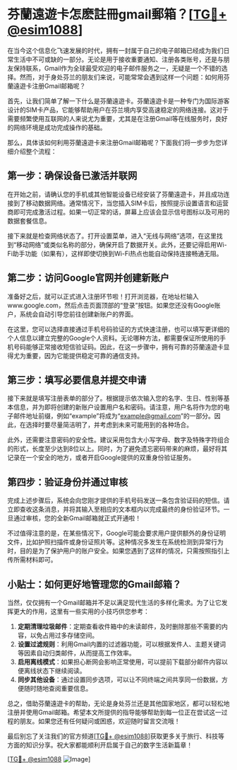# 芬蘭遠遊卡怎麽註冊gmail郵箱？[[TG💪+ @esim1088](https://t.me/s/esim1088)]

在当今这个信息化飞速发展的时代，拥有一封属于自己的电子邮箱已经成为我们日常生活中不可或缺的一部分。无论是用于接收重要通知、注册各类账号，还是与朋友保持联系，Gmail作为全球最受欢迎的电子邮件服务之一，无疑是一个不错的选择。然而，对于身处芬兰的朋友们来说，可能常常会遇到这样一个问题：如何用芬蘭遠遊卡注册Gmail邮箱呢？

首先，让我们简单了解一下什么是芬蘭遠遊卡。芬蘭遠遊卡是一种专门为国际游客设计的SIM卡产品，它能够帮助用户在芬兰境内享受高速稳定的网络连接。这对于需要频繁使用互联网的人来说尤为重要，尤其是在注册Gmail等在线服务时，良好的网络环境是成功完成操作的基础。

那么，具体该如何利用芬蘭遠遊卡来注册Gmail邮箱呢？下面我们将一步步为您详细介绍整个流程：

## 第一步：确保设备已激活并联网

在开始之前，请确认您的手机或其他智能设备已经安装了芬蘭遠遊卡，并且成功连接到了移动数据网络。通常情况下，当您插入SIM卡后，按照提示设置语言和运营商即可完成激活过程。如果一切正常的话，屏幕上应该会显示信号图标以及可用的数据套餐信息。

接下来就是检查网络状态了。打开设置菜单，进入“无线与网络”选项，在这里找到“移动网络”或类似名称的部分，确保开启了数据开关。此外，还要记得启用Wi-Fi助手功能（如果有），这样即使切换到Wi-Fi热点也能自动保持连接畅通无阻。

## 第二步：访问Google官网并创建新账户

准备好之后，就可以正式进入注册环节啦！打开浏览器，在地址栏输入www.google.com，然后点击页面顶部的“登录”按钮。如果您还没有Google账户，系统会自动引导您前往创建新账户的界面。

在这里，您可以选择直接通过手机号码验证的方式快速注册，也可以填写更详细的个人信息以建立完整的Google个人资料。无论哪种方法，都需要保证所使用的手机号码能够正常接收短信验证码。因此，在这一步骤中，拥有可靠的芬蘭遠遊卡显得尤为重要，因为它能提供稳定可靠的通信支持。

## 第三步：填写必要信息并提交申请

接下来就是填写注册表单的部分了。根据提示依次输入您的名字、生日、性别等基本信息，并为即将创建的新账户设置用户名和密码。请注意，用户名将作为您的电子邮件地址前缀，例如“example”将成为“example@gmail.com”的一部分。因此，在选择时要尽量简洁明了，并考虑到未来可能用到的各种场合。

此外，还需要注意密码的安全性。建议采用包含大小写字母、数字及特殊字符组合的形式，长度至少达到8位以上。同时，为了避免遗忘密码带来的麻烦，最好将其记录在一个安全的地方，或者开启Google提供的双重身份验证服务。

## 第四步：验证身份并通过审核

完成上述步骤后，系统会向您刚才提供的手机号码发送一条包含验证码的短信。请立即查收这条消息，并将其输入至相应的文本框内以完成最终的身份验证环节。一旦通过审核，您的全新Gmail邮箱就正式开通啦！

不过值得注意的是，在某些情况下，Google可能会要求用户提供额外的身份证明文件，比如护照扫描件或身份证照片等。这种情况多发生在系统检测到异常行为时，目的是为了保护用户的账户安全。如果您遇到了这样的情况，只需按照指引上传所需材料即可。

## 小贴士：如何更好地管理您的Gmail邮箱？

当然，仅仅拥有一个Gmail邮箱并不足以满足现代生活的多样化需求。为了让它发挥更大的作用，这里有一些实用的小技巧供您参考：

1. **定期清理垃圾邮件**：定期查看收件箱中的未读邮件，及时删除那些不需要的内容，以免占用过多存储空间。
2. **设置过滤规则**：利用Gmail内置的过滤器功能，可以根据发件人、主题关键词等因素自动归类邮件，从而提高工作效率。
3. **启用离线模式**：如果担心断网会影响正常使用，可以提前下载部分邮件内容以便离线状态下继续阅读。
4. **同步其他设备**：通过设置同步选项，可以让不同终端之间共享同一份数据，方便随时随地查阅重要信息。

总之，借助芬蘭遠遊卡的帮助，无论是身处芬兰还是其他国家地区，都可以轻松地注册并使用Gmail邮箱。希望本文所提供的指导能够帮助到每一位正在尝试这一过程的朋友。如果您还有任何疑问或困惑，欢迎随时留言交流哦！

最后别忘了关注我们的官方频道[[TG💪+ @esim1088](https://t.me/s/esim1088)]获取更多关于旅行、科技等方面的知识分享。祝大家都能顺利开启属于自己的数字生活新篇章！

[[TG💪+ @esim1088](https://t.me/s/esim1088) ![Image](https://i.postimg.cc/4NQfJmqS/Snipaste-2025-05-13-00-14-12.png)]
